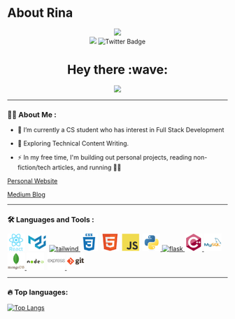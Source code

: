 # About Rina
<div id="header" align="center">
  <img src="https://media2.giphy.com/media/du3J3cXyzhj75IOgvA/giphy.gif?cid=790b7611b28c1585bf0c89a5d179409b3d187996bc8aac7d&rid=giphy.gif&ct=g" width="100"/>
</div>
<div id="badges" align="center">
  <img src="https://miro.medium.com/max/8978/1*s986xIGqhfsN8U--09_AdA.png" width="100"/>
  <img src="https://img.shields.io/badge/Twitter-blue?style=for-the-badge&logo=twitter&logoColor=white" link="https://twitter.com/RinaTheUsagi" alt="Twitter Badge"/>
  <h1>
  Hey there
  :wave:	
  </h1>
  <img src="https://media3.giphy.com/media/qgQUggAC3Pfv687qPC/giphy.gif?cid=ecf05e47vbl7wl5xqsd0tjutrgixmnb4qhngi4hhuph2fr3x&rid=giphy.gif&ct=g" width="300"/>
</div>

 
---

### :woman_technologist: About Me :
- :telescope: I’m currently a CS student who has interest in Full Stack Development 

- :seedling: Exploring Technical Content Writing.

- :zap: In my free time, I'm building out personal projects, reading non-fiction/tech articles, and running 🏃‍♀️

[Personal Website](https://www.RinaMoto.com)

[Medium Blog](https://medium.com/@rina.easterday)

---
### :hammer_and_wrench: Languages and Tools :
<div>
  <img src="https://github.com/devicons/devicon/blob/master/icons/react/react-original-wordmark.svg" title="React" alt="React" width="40" height="40"/>&nbsp;
  <img src="https://github.com/devicons/devicon/blob/master/icons/materialui/materialui-original.svg" title="Material UI" alt="Material UI" width="40" height="40"/>&nbsp;
   <a href="https://tailwindcss.com/" target="_blank" rel="noreferrer">
 <img src="https://www.vectorlogo.zone/logos/tailwindcss/tailwindcss-icon.svg" alt="tailwind" width="40" height="40"/> </a> 
  <img src="https://github.com/devicons/devicon/blob/master/icons/css3/css3-plain-wordmark.svg"  title="CSS3" alt="CSS" width="40" height="40"/>&nbsp;
  <img src="https://github.com/devicons/devicon/blob/master/icons/html5/html5-original.svg" title="HTML5" alt="HTML" width="40" height="40"/>&nbsp;
  <img src="https://github.com/devicons/devicon/blob/master/icons/javascript/javascript-original.svg" title="JavaScript" alt="JavaScript" width="40" height="40"/>&nbsp;
  <a href="https://www.python.org" target="_blank" rel="noreferrer"> <img src="https://raw.githubusercontent.com/devicons/devicon/master/icons/python/python-original.svg" alt="python" width="40" height="40"/> </a>
  <a href="https://flask.palletsprojects.com/" target="_blank" rel="noreferrer"> <img src="https://www.vectorlogo.zone/logos/pocoo_flask/pocoo_flask-icon.svg" alt="flask" width="40" height="40"/> </a> 
   <a href="https://www.w3schools.com/cpp/" target="_blank" rel="noreferrer"> <img src="https://raw.githubusercontent.com/devicons/devicon/master/icons/cplusplus/cplusplus-original.svg" alt="cplusplus" width="40" height="40"/> </a>
  <img src="https://github.com/devicons/devicon/blob/master/icons/mysql/mysql-original-wordmark.svg" title="MySQL"  alt="MySQL" width="40" height="40"/>&nbsp;
  <a href="https://www.mongodb.com/" target="_blank" rel="noreferrer"> <img src="https://raw.githubusercontent.com/devicons/devicon/master/icons/mongodb/mongodb-original-wordmark.svg" alt="mongodb" width="40" height="40"/> </a>
  <img src="https://github.com/devicons/devicon/blob/master/icons/nodejs/nodejs-original-wordmark.svg" title="NodeJS" alt="NodeJS" width="40" height="40"/>&nbsp;
   <a href="https://expressjs.com" target="_blank" rel="noreferrer"> <img src="https://raw.githubusercontent.com/devicons/devicon/master/icons/express/express-original-wordmark.svg" alt="express" width="40" height="40"/> </a> 
  <img src="https://github.com/devicons/devicon/blob/master/icons/git/git-original-wordmark.svg" title="Git" **alt="Git" width="40" height="40"/>
</div>

---
### :fire: Top languages:
[![Top Langs](https://github-readme-stats.vercel.app/api/top-langs/?username=RinaMoto&layout=compact&theme=vision-friendly-dark)](https://github.com/anuraghazra/github-readme-stats)
